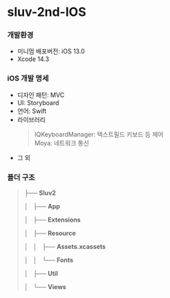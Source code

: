 # sluv-2nd-IOS

### 개발환경 
- 미니멈 배포버전: iOS 13.0 
- Xcode 14.3

### iOS 개발 명세
- 디자인 패턴: MVC 
- UI: Storyboard
- 언어: Swift
- 라이브러리
  >  IQKeyboardManager: 텍스트필드 키보드 등 제어 <br>
  >  Moya: 네트워크 통신 <br>
-  그 외

### 폴더 구조
<aside>
  
> ├── **Sluv2**
>
> │   ├── **App**
>
> │   ├── **Extensions**
>
> │   ├── **Resource**
>
> │   │   ├── **Assets.xcassets**
>
> │   │   └── **Fonts**
>
> │   ├── **Util**
>
> │   └── **Views**

</aside>
